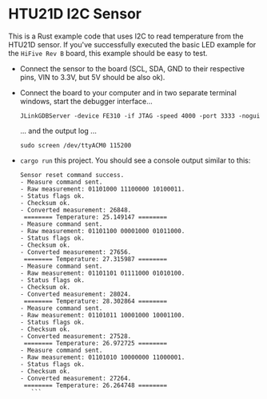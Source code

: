 # HTU21D I2C Sensor

This is a Rust example code that uses I2C to read temperature from the HTU21D sensor. If you've successfully executed the basic LED example for the `HiFive Rev B` board, this example should be easy to test.

 - Connect the sensor to the board (SCL, SDA, GND to their respective pins, VIN to 3.3V, but 5V should be also ok).
 - Connect the board to your computer and in two separate terminal windows, start the debugger interface...
 
    ```
    JLinkGDBServer -device FE310 -if JTAG -speed 4000 -port 3333 -nogui
    ```
    ... and the output log ...

    ```
    sudo screen /dev/ttyACM0 115200
    ```
   
 - `cargo run` this project. You should see a console output similar to this:

    ```
   Sensor reset command success.
   - Measure command sent.
   - Raw measurement: 01101000 11100000 10100011.
   - Status flags ok.
   - Checksum ok.
   - Converted measurement: 26848.
     ======== Temperature: 25.149147 ========
   - Measure command sent.
   - Raw measurement: 01101100 00001000 01011000.
   - Status flags ok.
   - Checksum ok.
   - Converted measurement: 27656.
     ======== Temperature: 27.315987 ========
   - Measure command sent.
   - Raw measurement: 01101101 01111000 01010100.
   - Status flags ok.
   - Checksum ok.
   - Converted measurement: 28024.
     ======== Temperature: 28.302864 ========
   - Measure command sent.
   - Raw measurement: 01101011 10001000 10001100.
   - Status flags ok.
   - Checksum ok.
   - Converted measurement: 27528.
     ======== Temperature: 26.972725 ========
   - Measure command sent.
   - Raw measurement: 01101010 10000000 11000001.
   - Status flags ok.
   - Checksum ok.
   - Converted measurement: 27264.
     ======== Temperature: 26.264748 ========
       ```
